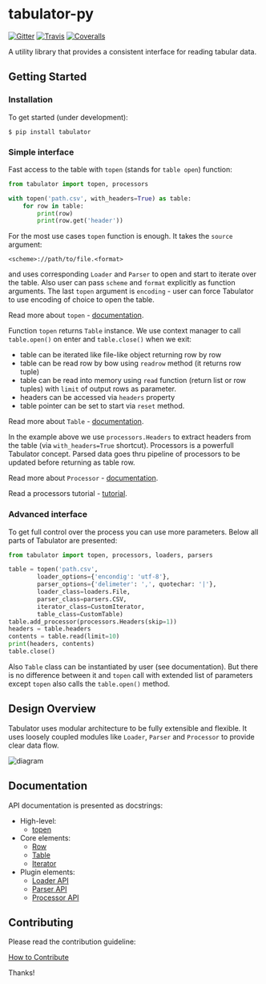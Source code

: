 # tabulator-py

[![Gitter](https://img.shields.io/gitter/room/frictionlessdata/chat.svg)](https://gitter.im/frictionlessdata/chat)
[![Travis](https://img.shields.io/travis/datapackages/tabulator-py/master.svg)](https://travis-ci.org/datapackages/tabulator-py)
[![Coveralls](http://img.shields.io/coveralls/datapackages/tabulator-py.svg?branch=master)](https://coveralls.io/r/datapackages/tabulator-py?branch=master)

A utility library that provides a consistent interface for reading tabular data.

## Getting Started

### Installation

To get started (under development):

```
$ pip install tabulator
```

### Simple interface

Fast access to the table with `topen` (stands for `table open`) function:

```python
from tabulator import topen, processors

with topen('path.csv', with_headers=True) as table:
    for row in table:
        print(row)
        print(row.get('header'))
```

For the most use cases `topen` function is enough. It takes the
`source` argument:

```
<scheme>://path/to/file.<format>
```
and uses corresponding `Loader` and `Parser` to open and start to iterate
over the table. Also user can pass `scheme` and `format` explicitly
as function arguments. The last `topen` argument is `encoding` - user can force Tabulator
to use encoding of choice to open the table.

Read more about `topen` - [documentation](https://github.com/datapackages/tabulator-py/blob/master/tabulator/topen.py).

Function `topen` returns `Table` instance. We use context manager
to call `table.open()` on enter and `table.close()` when we exit:
- table can be iterated like file-like object returning row by row
- table can be read row by bow using `readrow` method (it returns row tuple)
- table can be read into memory using `read` function (return list or row tuples)
with `limit` of output rows as parameter.
- headers can be accessed via `headers` property
- table pointer can be set to start via `reset` method.

Read more about `Table` - [documentation](https://github.com/datapackages/tabulator-py/blob/master/tabulator/table.py).

In the example above we use `processors.Headers` to extract headers
from the table (via `with_headers=True` shortcut). Processors is a powerfull
Tabulator concept. Parsed data goes thru pipeline of processors to be updated before
returning as table row.

Read more about `Processor` - [documentation](https://github.com/datapackages/tabulator-py/blob/master/tabulator/processors/api.py).

Read a processors tutorial - [tutorial](https://github.com/datapackages/tabulator-py/blob/master/docs/processors.md).

### Advanced interface

To get full control over the process you can use more parameters.
Below all parts of Tabulator are presented:

```python
from tabulator import topen, processors, loaders, parsers

table = topen('path.csv',
        loader_options={'encondig': 'utf-8'},
        parser_options={'delimeter': ',', quotechar: '|'},
        loader_class=loaders.File,
        parser_class=parsers.CSV,
        iterator_class=CustomIterator,
        table_class=CustomTable)
table.add_processor(processors.Headers(skip=1))
headers = table.headers
contents = table.read(limit=10)
print(headers, contents)
table.close()
```

Also `Table` class can be instantiated by user (see documentation).
But there is no difference between it and `topen` call with extended
list of parameters except `topen` also calls the `table.open()` method.

## Design Overview

Tabulator uses modular architecture to be fully extensible and flexible.
It uses loosely coupled modules like `Loader`, `Parser` and `Processor`
to provide clear data flow.

![diagram](docs/diagram.png)

## Documentation

API documentation is presented as docstrings:
- High-level:
    - [topen](https://github.com/datapackages/tabulator-py/blob/master/tabulator/topen.py)
- Core elements:
    - [Row](https://github.com/datapackages/tabulator-py/blob/master/tabulator/row.py)
    - [Table](https://github.com/datapackages/tabulator-py/blob/master/tabulator/table.py)
    - [Iterator](https://github.com/datapackages/tabulator-py/blob/master/tabulator/iterator.py)
- Plugin elements:
    - [Loader API](https://github.com/datapackages/tabulator-py/blob/master/tabulator/loaders/api.py)
    - [Parser API](https://github.com/datapackages/tabulator-py/blob/master/tabulator/parsers/api.py)
    - [Processor API](https://github.com/datapackages/tabulator-py/blob/master/tabulator/processors/api.py)

## Contributing

Please read the contribution guideline:

[How to Contribute](CONTRIBUTING.md)

Thanks!
